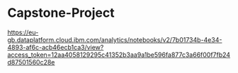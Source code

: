 # Capstone-Project


https://eu-gb.dataplatform.cloud.ibm.com/analytics/notebooks/v2/7b01734b-4e34-4893-af6c-acb46ecb1ca3/view?access_token=12aa4058129295c41352b3aa9a1be596fa877c3a66f00f7fb24d87501560c28e
